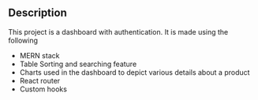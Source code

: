 ## Description

This project is a dashboard with authentication. It is made using the following
- MERN stack
- Table Sorting and searching feature
- Charts used in the dashboard to depict various details about a product
- React router
- Custom hooks

